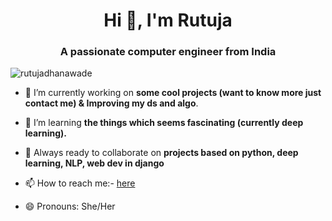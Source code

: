 
<!--
**rutujadhanawade/rutujadhanawade** is a ✨ _special_ ✨ repository because its `README.md` (this file) appears on your GitHub profile.
-->
<h1 align="center">Hi 👋, I'm Rutuja</h1>
<h3 align="center">A passionate computer engineer from India</h3>

<p align="left"> <img src="https://komarev.com/ghpvc/?username=rutujadhanawade" alt="rutujadhanawade" /> </p>

- 🔭 I’m currently working on **some cool projects (want to know more just contact me) & Improving my ds and algo**.

- 🌱 I’m learning **the things which seems fascinating (currently deep learning).**

- 👯 Always ready to collaborate on **projects based on python, deep learning, NLP, web dev in django**

<!-- 🤝 I’m looking for partner to do competitive coding! -->

- 📫 How to reach me:- [here](mailto:rutuja.rd.01@gmail.com)
 
- 😄 Pronouns: She/Her



